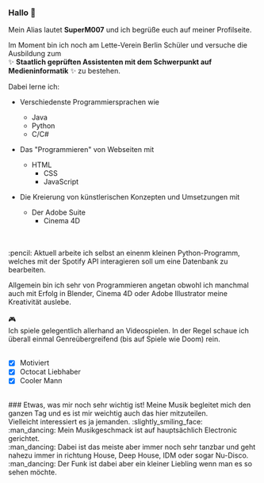 ### Hallo 👋

Mein Alias lautet **SuperM007** und ich begrüße euch auf meiner Profilseite.

Im Moment bin ich noch am Lette-Verein Berlin Schüler und versuche die Ausbildung zum<br>
✨ **Staatlich geprüften Assistenten mit dem Schwerpunkt auf Medieninformatik** ✨ zu bestehen.

Dabei lerne ich:
- Verschiedenste Programmiersprachen wie
  - Java
  - Python
  - C/C#


- Das "Programmieren" von Webseiten mit
  - HTML
	- CSS
	- JavaScript


- Die Kreierung von künstlerischen Konzepten und Umsetzungen mit
  - Der Adobe Suite
	- Cinema 4D

<br>
<br>
:pencil: Aktuell arbeite ich selbst an einenm kleinen Python-Programm, welches mit der Spotify API interagieren soll um eine Datenbank zu bearbeiten.

Allgemein bin ich sehr von Programmieren angetan obwohl ich manchmal auch mit Erfolg in Blender, Cinema 4D oder Adobe Illustrator meine Kreativität auslebe.
<br>
<br>
:video_game:<br>
Ich spiele gelegentlich allerhand an Videospielen.
In der Regel schaue ich überall einmal Genreübergreifend (bis auf Spiele wie Doom) rein.
<br>
<br>

- [x] Motiviert
- [x] Octocat Liebhaber
- [x] Cooler Mann

<br>
### Etwas, was mir noch sehr wichtig ist!
Meine Musik begleitet mich den ganzen Tag und es ist mir weichtig auch das hier mitzuteilen.<br>
Vielleicht interessiert es ja jemanden. :slightly_smiling_face:
<br>
:man_dancing: Mein Musikgeschmack ist auf hauptsächlich Electronic gerichtet.<br>
:man_dancing: Dabei ist das meiste aber immer noch sehr tanzbar und geht nahezu immer in richtung House, Deep House, IDM oder sogar Nu-Disco.<br>
:man_dancing: Der Funk ist dabei aber ein kleiner Liebling wenn man es so sehen möchte.<br>
